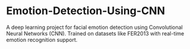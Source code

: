 # Emotion-Detection-Using-CNN
A deep learning project for facial emotion detection using Convolutional Neural Networks (CNN). Trained on datasets like FER2013 with real-time emotion recognition support.
